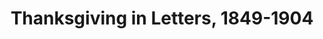 ---
path: '/thx'
image: 'thx'
title: 'Thanksgiving in Letters, 1849-1904'
shorttext: 'Dine with a homesick college girl, a Civil War Soldier, the new father of a “Thanksgiving baby,” and others.'
storymapurl: 'https://uploads.knightlab.com/storymapjs/bc2171fd2dc65da8b99c6c013d2dc670/thanksgiving/index.html'
---
